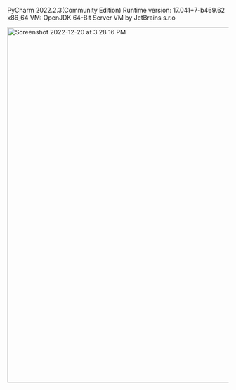 PyCharm 2022.2.3(Community Edition)
Runtime version: 17.041+7-b469.62 x86_64
VM: OpenJDK 64-Bit Server VM by JetBrains s.r.o

<img width="807" alt="Screenshot 2022-12-20 at 3 28 16 PM" src="https://user-images.githubusercontent.com/108495349/208770350-f59f8856-d607-4f0e-8398-606cb73fb1a8.png">
